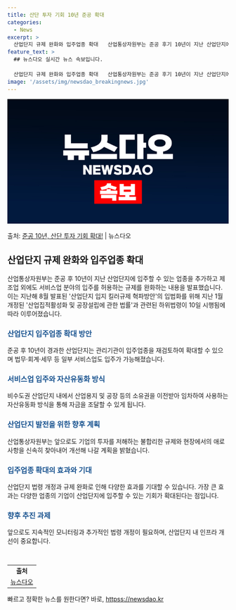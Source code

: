```yaml
---
title: 산단 투자 기회 10년 준공 확대
categories:
  - News
excerpt: >
  산업단지 규제 완화와 입주업종 확대   산업통상자원부는 준공 후기 10년이 지난 산업단지에 입주할 수 있는 …
feature_text: >
  ## 뉴스다오 실시간 뉴스 속보입니다.

  산업단지 규제 완화와 입주업종 확대   산업통상자원부는 준공 후기 10년이 지난 산업단지에 입주할 수 있는 …
image: '/assets/img/newsdao_breakingnews.jpg'
---
```


![뉴스다오 속보](/assets/img/newsdao_breakingnews.jpg)

<p>출처: <a href="httpss://newsdao.kr/4696" rel="dofollow">준공 10년, 산단 투자 기회 확대!</a> | 뉴스다오</p>

<h2 data-ke-size="size26">산업단지 규제 완화와 입주업종 확대</h2>
<p data-ke-size="size16">산업통상자원부는 준공 후 10년이 지난 산업단지에 입주할 수 있는 업종을 추가하고 제조업 외에도 서비스업 분야의 입주를 허용하는 규제를 완화하는 내용을 발표했습니다. 이는 지난해 8월 발표된 '산업단지 입지 킬러규제 혁파방안'의 입법화를 위해 지난 1월 개정된 '산업집적활성화 및 공장설립에 관한 법률'과 관련된 하위법령이 10일 시행됨에 따라 이루어졌습니다.</p>

<h3><span style="color: #1a5490;">산업단지 입주업종 확대 방안</span></h3>
<p data-ke-size="size16">준공 후 10년이 경과한 산업단지는 관리기관이 입주업종을 재검토하여 확대할 수 있으며 법무·회계·세무 등 일부 서비스업도 입주가 가능해졌습니다.</p>

<h3><span style="color: #1a5490;">서비스업 입주와 자산유동화 방식</span></h3>
<p data-ke-size="size16">비수도권 산업단지 내에서 산업용지 및 공장 등의 소유권을 이전받아 임차하여 사용하는 자산유동화 방식을 통해 자금을 조달할 수 있게 됩니다.</p>

<h3><span style="color: #1a5490;">산업단지 발전을 위한 향후 계획</span></h3>
<p data-ke-size="size16">산업통상자원부는 앞으로도 기업의 투자를 저해하는 불합리한 규제와 현장에서의 애로사항을 신속히 찾아내어 개선해 나갈 계획을 밝혔습니다.</p>

<h3><span style="color: #1a5490;">입주업종 확대의 효과와 기대</span></h3>
<p data-ke-size="size16">산업단지 법령 개정과 규제 완화로 인해 다양한 효과를 기대할 수 있습니다. 가장 큰 효과는 다양한 업종의 기업이 산업단지에 입주할 수 있는 기회가 확대된다는 점입니다.</p>

<h3><span style="color: #1a5490;">향후 추진 과제</span></h3>
<p data-ke-size="size16">앞으로도 지속적인 모니터링과 추가적인 법령 개정이 필요하며, 산업단지 내 인프라 개선이 중요합니다.</p>

<p data-ke-size="size16">&nbsp;</p>


<table>
	<tbody>
		<tr>
			<td style="text-align: center; height: 17px;"><b>출처</b></td>
		</tr>
		<tr>
			<td style="text-align: center; height: 17px;"><a href="httpss://newsdao.kr/4696">뉴스다오</a></td>
		</tr>
	</tbody>
</table> 

빠르고 정확한 뉴스를 원한다면? 바로, <a href="httpss://newsdao.kr" rel="dofollow">httpss://newsdao.kr</a>


